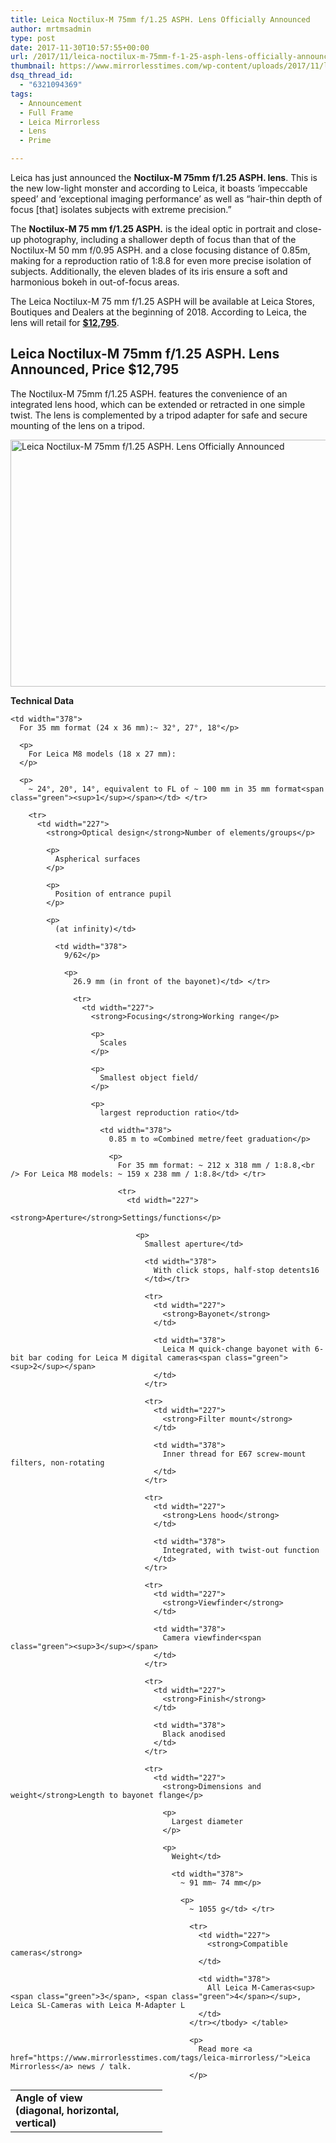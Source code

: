 ```yaml
---
title: Leica Noctilux-M 75mm f/1.25 ASPH. Lens Officially Announced
author: mrtmsadmin
type: post
date: 2017-11-30T10:57:55+00:00
url: /2017/11/leica-noctilux-m-75mm-f-1-25-asph-lens-officially-announced/
thumbnail: https://www.mirrorlesstimes.com/wp-content/uploads/2017/11/leica-noctilux-m-75mm-f-1-25-asph-lens-announced-price-12795.jpg
dsq_thread_id:
  - "6321094369"
tags:
  - Announcement
  - Full Frame
  - Leica Mirrorless
  - Lens
  - Prime

---
```

Leica has just announced the **Noctilux-M 75mm f/1.25 ASPH. lens**. This is the new low-light monster and according to Leica, it boasts ‘impeccable speed’ and ‘exceptional imaging performance’ as well as “hair-thin depth of focus [that] isolates subjects with extreme precision.”

The **Noctilux-M 75 mm f/1.25 ASPH.** is the ideal optic in portrait and close-up photography, including a shallower depth of focus than that of the Noctilux-M 50 mm f/0.95 ASPH. and a close focusing distance of 0.85m, making for a reproduction ratio of 1:8.8 for even more precise isolation of subjects. Additionally, the eleven blades of its iris ensure a soft and harmonious bokeh in out-of-focus areas.

The Leica Noctilux-M 75 mm f/1.25 ASPH will be available at Leica Stores, Boutiques and Dealers at the beginning of 2018. According to Leica, the lens will retail for <a href="https://www.bhphotovideo.com/c/product/1378902-REG/leica_11676_noctilux_m_75mm_f_1_25_asph.html/BI/20175/KBID/14249" target="_blank" rel="noopener"><strong>$12,795</strong></a>.<!--more-->

## Leica Noctilux-M 75mm f/1.25 ASPH. Lens Announced, Price $12,795

The Noctilux-M 75mm f/1.25 ASPH. features the convenience of an integrated lens hood, which can be extended or retracted in one simple twist. The lens is complemented by a tripod adapter for safe and secure mounting of the lens on a tripod.

[<img class="aligncenter wp-image-1494 size-full" title="Leica Noctilux-M 75mm f/1.25 ASPH. Lens Officially Announced" src="https://i0.wp.com/www.mirrorlesstimes.com/wp-content/uploads/2017/11/leica-noctilux-m-75mm-f-1-25-asph-lens-announced-price-12795.jpg?resize=600%2C395&#038;ssl=1" alt="Leica Noctilux-M 75mm f/1.25 ASPH. Lens Officially Announced" width="600" height="395" srcset="https://i0.wp.com/www.mirrorlesstimes.com/wp-content/uploads/2017/11/leica-noctilux-m-75mm-f-1-25-asph-lens-announced-price-12795.jpg?w=1200&ssl=1 1200w, https://i0.wp.com/www.mirrorlesstimes.com/wp-content/uploads/2017/11/leica-noctilux-m-75mm-f-1-25-asph-lens-announced-price-12795.jpg?resize=456%2C300&ssl=1 456w, https://i0.wp.com/www.mirrorlesstimes.com/wp-content/uploads/2017/11/leica-noctilux-m-75mm-f-1-25-asph-lens-announced-price-12795.jpg?resize=768%2C505&ssl=1 768w, https://i0.wp.com/www.mirrorlesstimes.com/wp-content/uploads/2017/11/leica-noctilux-m-75mm-f-1-25-asph-lens-announced-price-12795.jpg?resize=970%2C638&ssl=1 970w" sizes="(max-width: 600px) 100vw, 600px" data-recalc-dims="1" />][1]

<dl class="js-featureSectionDL">
</dl>

<dl class="js-featureSectionDL">
  <dd class="featuredd c28">
  </dd>
</dl>

**Technical Data**

<table  class=" table table-hover table table-hover"  width="605">
  <tr>
    <td width="227">
      <strong>Angle of view </strong><strong><br /> </strong><strong>(diagonal, horizontal, vertical)</strong>
    </td>
    
    <td width="378">
      For 35 mm format (24 x 36 mm):~ 32°, 27°, 18°</p> 
      
      <p>
        For Leica M8 models (18 x 27 mm):
      </p>
      
      <p>
        ~ 24°, 20°, 14°, equivalent to FL of ~ 100 mm in 35 mm format<span class="green"><sup>1</sup></span></td> </tr> 
        
        <tr>
          <td width="227">
            <strong>Optical design</strong>Number of elements/groups</p> 
            
            <p>
              Aspherical surfaces
            </p>
            
            <p>
              Position of entrance pupil
            </p>
            
            <p>
              (at infinity)</td> 
              
              <td width="378">
                9/62</p> 
                
                <p>
                  26.9 mm (in front of the bayonet)</td> </tr> 
                  
                  <tr>
                    <td width="227">
                      <strong>Focusing</strong>Working range</p> 
                      
                      <p>
                        Scales
                      </p>
                      
                      <p>
                        Smallest object field/
                      </p>
                      
                      <p>
                        largest reproduction ratio</td> 
                        
                        <td width="378">
                          0.85 m to ∞Combined metre/feet graduation</p> 
                          
                          <p>
                            For 35 mm format: ~ 212 x 318 mm / 1:8.8,<br /> For Leica M8 models: ~ 159 x 238 mm / 1:8.8</td> </tr> 
                            
                            <tr>
                              <td width="227">
                                <strong>Aperture</strong>Settings/functions</p> 
                                
                                <p>
                                  Smallest aperture</td> 
                                  
                                  <td width="378">
                                    With click stops, half-stop detents16
                                  </td></tr> 
                                  
                                  <tr>
                                    <td width="227">
                                      <strong>Bayonet</strong>
                                    </td>
                                    
                                    <td width="378">
                                      Leica M quick-change bayonet with 6-bit bar coding for Leica M digital cameras<span class="green"><sup>2</sup></span>
                                    </td>
                                  </tr>
                                  
                                  <tr>
                                    <td width="227">
                                      <strong>Filter mount</strong>
                                    </td>
                                    
                                    <td width="378">
                                      Inner thread for E67 screw-mount filters, non-rotating
                                    </td>
                                  </tr>
                                  
                                  <tr>
                                    <td width="227">
                                      <strong>Lens hood</strong>
                                    </td>
                                    
                                    <td width="378">
                                      Integrated, with twist-out function
                                    </td>
                                  </tr>
                                  
                                  <tr>
                                    <td width="227">
                                      <strong>Viewfinder</strong>
                                    </td>
                                    
                                    <td width="378">
                                      Camera viewfinder<span class="green"><sup>3</sup></span>
                                    </td>
                                  </tr>
                                  
                                  <tr>
                                    <td width="227">
                                      <strong>Finish</strong>
                                    </td>
                                    
                                    <td width="378">
                                      Black anodised
                                    </td>
                                  </tr>
                                  
                                  <tr>
                                    <td width="227">
                                      <strong>Dimensions and weight</strong>Length to bayonet flange</p> 
                                      
                                      <p>
                                        Largest diameter
                                      </p>
                                      
                                      <p>
                                        Weight</td> 
                                        
                                        <td width="378">
                                          ~ 91 mm~ 74 mm</p> 
                                          
                                          <p>
                                            ~ 1055 g</td> </tr> 
                                            
                                            <tr>
                                              <td width="227">
                                                <strong>Compatible cameras</strong>
                                              </td>
                                              
                                              <td width="378">
                                                All Leica M-Cameras<sup><span class="green">3</span>, <span class="green">4</span></sup>, Leica SL-Cameras with Leica M-Adapter L
                                              </td>
                                            </tr></tbody> </table> 
                                            
                                            <p>
                                              Read more <a href="https://www.mirrorlesstimes.com/tags/leica-mirrorless/">Leica Mirrorless</a> news / talk.
                                            </p>

 [1]: https://i0.wp.com/www.mirrorlesstimes.com/wp-content/uploads/2017/11/leica-noctilux-m-75mm-f-1-25-asph-lens-announced-price-12795.jpg?ssl=1